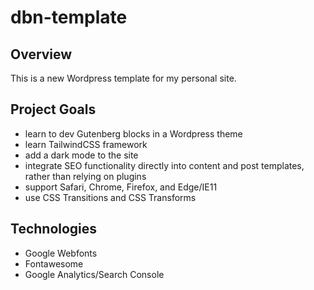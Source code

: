 # dbn-template

## Overview
This is a new Wordpress template for my personal site.

## Project Goals
* learn to dev Gutenberg blocks in a Wordpress theme
* learn TailwindCSS framework
* add a dark mode to the site
* integrate SEO functionality directly into content and post templates, rather than relying on plugins
* support Safari, Chrome, Firefox, and Edge/IE11
* use CSS Transitions and CSS Transforms

## Technologies
* Google Webfonts
* Fontawesome
* Google Analytics/Search Console